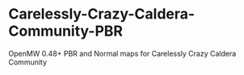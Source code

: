 # Carelessly-Crazy-Caldera-Community-PBR
OpenMW 0.48+  PBR and Normal maps for Carelessly Crazy Caldera Community
